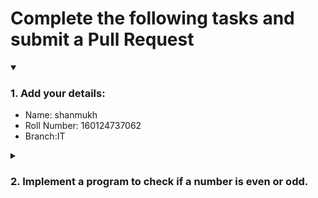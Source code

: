 # Complete the following tasks and submit a Pull Request
<details open>
<summary><h3>1. Add your details: </h3></summary>
<ul>
  <li> Name: shanmukh</li>
  <li> Roll Number: 160124737062</li>
  <li> Branch:IT </li>
</ul>
</details>
<details>
<summary><h3> 2. Implement a program to check if a number is even or odd. </h3></summary>
<ul>
  <li> Create a new file in the repository and add your code. </li>
  <li> Use any programming language of your choice. </li>
</ul>
</details>
